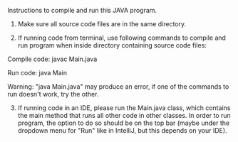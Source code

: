 Instructions to compile and run this JAVA program.

1) Make sure all source code files are in the same directory.

2) If running code from terminal, use following commands to compile and run program when inside directory containing source code files:

Compile code: javac Main.java 

Run code: java Main 

Warning: "java Main.java" may produce an error, if one of the commands to run doesn't work, try the other.

3) If running code in an IDE, please run the Main.java class, which contains the main method that runs all other code in other classes. In order to run program, the option to do so should be on the top bar (maybe under the dropdown menu for "Run" like in IntelliJ, but this depends on your IDE).